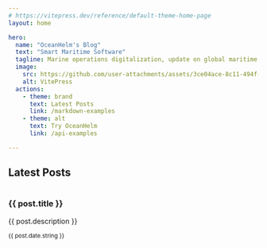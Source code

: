 ```yaml
---
# https://vitepress.dev/reference/default-theme-home-page
layout: home

hero:
  name: "OceanHelm's Blog"
  text: "Smart Maritime Software"
  tagline: Marine operations digitalization, update on global maritime news and OceanHelm.
  image:
    src: https://github.com/user-attachments/assets/3ce04ace-8c11-494f-bc3a-dcb44e8dd473
    alt: VitePress
  actions:
    - theme: brand
      text: Latest Posts
      link: /markdown-examples
    - theme: alt
      text: Try OceanHelm
      link: /api-examples

---
```


## Latest Posts

<script setup>
import { data as posts } from './.vitepress/posts.data.ts'
</script>

<div class="posts-grid">
  <div v-for="post in posts" :key="post.slug" class="post-card">
    <img v-if="post.image" :src="post.image" :alt="post.title" />
    <h3><a :href="post.url">{{ post.title }}</a></h3>
    <p>{{ post.description }}</p>
    <small>{{ post.date.string }}</small>
  </div>
</div>
